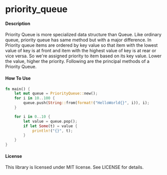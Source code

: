 # priority_queue

#### Description
Priority Queue is more specialized data structure than Queue. Like ordinary queue, priority queue has same method but with a major difference. In Priority queue items are ordered by key value so that item with the lowest value of key is at front and item with the highest value of key is at rear or vice versa. So we're assigned priority to item based on its key value. Lower the value, higher the priority. Following are the principal methods of a Priority Queue.

#### How To Use

```rust
fn main() {
    let mut queue = PriorityQueue::new();
    for i in 10..100 {
        queue.push(String::from(format!("HelloWorld{}", i)), i);
    }

    for i in 0..10 {
        let value = queue.pop();
        if let Some(t) = value {
            println!("{}", t);
        }
    }
}
```

#### License
This library is licensed under MIT license. See LICENSE for details.